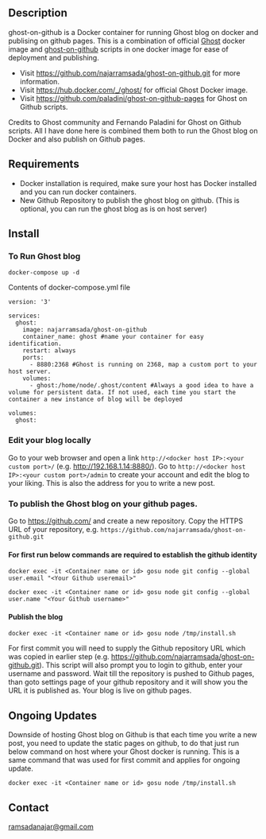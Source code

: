 ## Description
ghost-on-github is a Docker container for running Ghost blog on docker and publising on github pages. 
This is a combination of official [Ghost](https://hub.docker.com/_/ghost/) docker image and [ghost-on-github](https://github.com/paladini/ghost-on-github-pages) scripts in one docker image for ease of deployment and publishing.

- Visit https://github.com/najarramsada/ghost-on-github.git for more information.
- Visit https://hub.docker.com/_/ghost/ for official Ghost Docker image.
- Visit https://github.com/paladini/ghost-on-github-pages for Ghost on Github scripts.

Credits to Ghost community and Fernando Paladini for Ghost on Github scripts. All I have done here is combined them both to run the Ghost blog on Docker and also publish on Github pages.

## Requirements
 - Docker installation is required, make sure your host has Docker installed and you can run docker containers.
 - New Github Repository to publish the ghost blog on github. (This is optional, you can run the ghost blog as is on host server)
 
## Install

### To Run Ghost blog

	docker-compose up -d
	
Contents of docker-compose.yml file
	
	version: '3'

	services:
	  ghost:
        image: najarramsada/ghost-on-github
        container_name: ghost #name your container for easy identification.
        restart: always
        ports:
          - 8880:2368 #Ghost is running on 2368, map a custom port to your host server.
        volumes:
          - ghost:/home/node/.ghost/content	#Always a good idea to have a volume for persistent data. If not used, each time you start the container a new instance of blog will be deployed  

    volumes:
      ghost:
 
### Edit your blog locally

Go to your web browser and open a link `http://<docker host IP>:<your custom port>/` (e.g. http://192.168.1.14:8880/).
Go to `http://<docker host IP>:<your custom port>/admin` to create your account and edit the blog to your liking. This is also the address for you to write a new post.
	
### To publish the Ghost blog on your github pages.

Go to https://github.com/ and create a new repository. Copy the HTTPS URL of your repository, e.g. `https://github.com/najarramsada/ghost-on-github.git` 

#### For first run below commands are required to establish the github identity

	docker exec -it <Container name or id> gosu node git config --global user.email "<Your Github useremail>"
	
	docker exec -it <Container name or id> gosu node git config --global user.name "<Your Github username>"
 
#### Publish the blog

	docker exec -it <Container name or id> gosu node /tmp/install.sh
	
For first commit you will need to supply the Github repository URL which was copied in earlier step (e.g. https://github.com/najarramsada/ghost-on-github.git). This script will also prompt you to login to github, enter your username and password.
Wait till the repository is pushed to Github pages, than goto settings page of your github repository and it will show you the URL it is published as. Your blog is live on github pages.

## Ongoing Updates

Downside of hosting Ghost blog on Github is that each time you write a new post, you need to update the static pages on github, to do that just run below command on host where your Ghost docker is running. This is a same command that was used for first commit and applies for ongoing update.

	docker exec -it <Container name or id> gosu node /tmp/install.sh

## Contact
ramsadanajar@gmail.com
